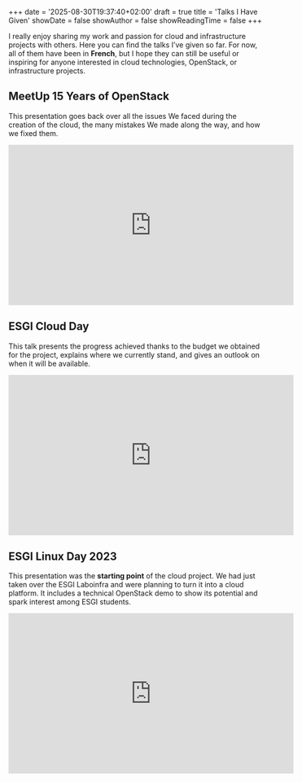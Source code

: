 +++
date = '2025-08-30T19:37:40+02:00'
draft = true
title = 'Talks I Have Given'
showDate = false
showAuthor = false
showReadingTime = false
+++

I really enjoy sharing my work and passion for cloud and infrastructure projects with others.
Here you can find the talks I’ve given so far. For now, all of them have been in **French**, but I hope they can still be useful or inspiring for anyone interested in cloud technologies, OpenStack, or infrastructure projects.

## MeetUp 15 Years of OpenStack

This presentation goes back over all the issues We faced during the creation of the cloud, the many mistakes We made along the way, and how we fixed them.

<iframe
    width="560" height="315"
    src="https://www.youtube.com/embed/E7r-fhYc2Os"
    title="YouTube video player" frameborder="0"
    allow="accelerometer; autoplay; clipboard-write; encrypted-media; gyroscope; picture-in-picture; web-share" referrerpolicy="strict-origin-when-cross-origin" allowfullscreen></iframe>

## ESGI Cloud Day

This talk presents the progress achieved thanks to the budget we obtained for the project, explains where we currently stand, and gives an outlook on when it will be available.

<iframe
    width="560" height="315"
    src="https://www.youtube.com/embed/RSTYQJ_wJm4"
    title="YouTube video player" frameborder="0"
    allow="accelerometer; autoplay; clipboard-write; encrypted-media; gyroscope; picture-in-picture; web-share" referrerpolicy="strict-origin-when-cross-origin" allowfullscreen></iframe>

## ESGI Linux Day 2023

This presentation was the **starting point** of the cloud project. We had just taken over the ESGI Laboinfra and were planning to turn it into a cloud platform.
It includes a technical OpenStack demo to show its potential and spark interest among ESGI students.

<iframe
    width="560" height="315"
    src="https://www.youtube.com/embed/4PqscDlwFFA"
    title="YouTube video player" frameborder="0"
    allow="accelerometer; autoplay; clipboard-write; encrypted-media; gyroscope; picture-in-picture; web-share" referrerpolicy="strict-origin-when-cross-origin" allowfullscreen></iframe>
